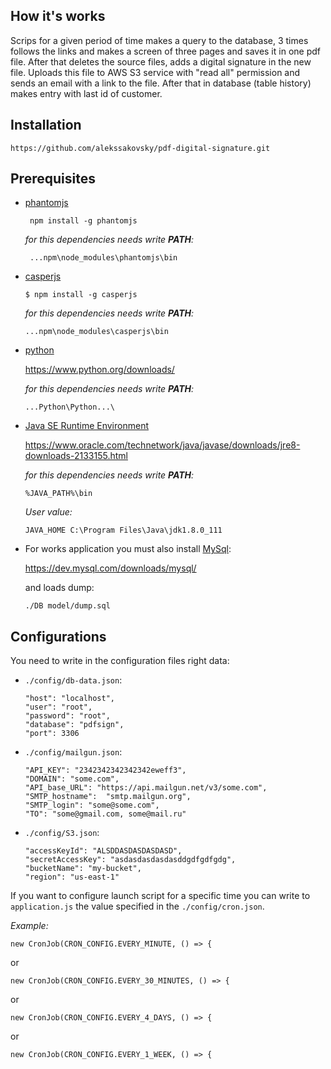 ## How it's works


Scrips for a given period of time makes a query to the database,
3 times follows the links and makes a screen of three pages and saves it in one pdf file.
After that deletes the source files, adds a digital signature in the new file.
Uploads this file to AWS S3 service with "read all" permission and
sends an email with a link to the file.
After that in database (table history) makes entry with last id of customer.


## Installation



`https://github.com/alekssakovsky/pdf-digital-signature.git`


## Prerequisites
 

    
 * [phantomjs](https://www.npmjs.com/package/phantom)
 
   ` npm install -g phantomjs`
   
   _for this dependencies needs write **PATH**:_
    
        ...npm\node_modules\phantomjs\bin
 
 
 * [casperjs](https://www.npmjs.com/package/casperjs)
  
   `$ npm install -g casperjs`
   
   _for this dependencies needs write **PATH**:_
   
       ...npm\node_modules\casperjs\bin

 
 * [python](https://www.python.org/)

    https://www.python.org/downloads/
    
   _for this dependencies needs write **PATH**:_
    
       ...Python\Python...\
    
    
 * [Java SE Runtime Environment](https://www.oracle.com/technetwork/java/javase/downloads/jre8-downloads-2133155.html)
    
    https://www.oracle.com/technetwork/java/javase/downloads/jre8-downloads-2133155.html
 
   _for this dependencies needs write **PATH**:_
         
       %JAVA_PATH%\bin
    
   _User value:_
    
       JAVA_HOME C:\Program Files\Java\jdk1.8.0_111
         
         
 * For works application you must also install [MySql](https://dev.mysql.com/):
 
   https://dev.mysql.com/downloads/mysql/
 
   and loads dump:
   
       ./DB model/dump.sql


 ## Configurations

      
 You need to write in the configuration files right data:

   * `./config/db-data.json`:
   
         "host": "localhost",
         "user": "root",
         "password": "root",
         "database": "pdfsign",
         "port": 3306
          
   * `./config/mailgun.json`:
   
         "API_KEY": "2342342342342342eweff3",
         "DOMAIN": "some.com",
         "API_base_URL": "https://api.mailgun.net/v3/some.com",
         "SMTP_hostname":  "smtp.mailgun.org",
         "SMTP_login": "some@some.com",
         "TO": "some@gmail.com, some@mail.ru"
     
   * `./config/S3.json`:
   
         "accessKeyId": "ALSDDASDASDASDASD",
         "secretAccessKey": "asdasdasdasdasddgdfgdfgdg",
         "bucketName": "my-bucket",
         "region": "us-east-1"

 If you want to configure launch script for a specific time
 you can write to `application.js` the value specified in the
 `./config/cron.json`. 

   _Example:_
   
    new CronJob(CRON_CONFIG.EVERY_MINUTE, () => {
 
or 
   
    new CronJob(CRON_CONFIG.EVERY_30_MINUTES, () => {

or
   
    new CronJob(CRON_CONFIG.EVERY_4_DAYS, () => { 

or

    new CronJob(CRON_CONFIG.EVERY_1_WEEK, () => {









